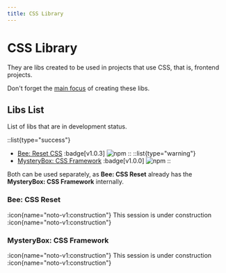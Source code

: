 ```yaml
---
title: CSS Library
---
```


# CSS Library

They are libs created to be used in projects that use CSS, that is, frontend projects.

Don't forget the [main focus](/nimbus#main-focus) of creating these libs.

## Libs List

List of libs that are in development status.

::list{type="success"}
- <a href="https://www.npmjs.com/package/@vlalg-nimbus/bee-css-reset" target="_blank">Bee: Reset CSS</a> :badge[v1.0.3] <span class="npm-badge">![npm](https://img.shields.io/npm/dt/@vlalg-nimbus/bee-css-reset?style=plastic)</span>
::
::list{type="warning"}
- <a href="https://www.npmjs.com/package/@vlalg-nimbus" target="_blank">MysteryBox: CSS Framework</a> :badge[v1.0.0] <span class="npm-badge">![npm](https://img.shields.io/npm/dt/@vlalg-nimbus?style=plastic)</span>
::

Both can be used separately, as **Bee: CSS Reset** already has the **MysteryBox: CSS Framework** internally.

### Bee: CSS Reset

:icon{name="noto-v1:construction"} This session is under construction :icon{name="noto-v1:construction"}

### MysteryBox: CSS Framework

:icon{name="noto-v1:construction"} This session is under construction :icon{name="noto-v1:construction"}
